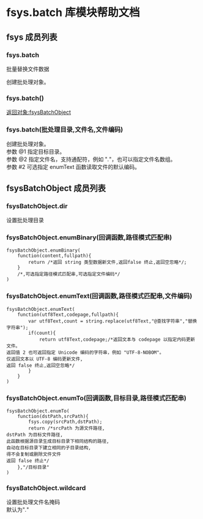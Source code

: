 # fsys.batch 库模块帮助文档

<a id="fsys"></a>
## fsys 成员列表


<a id="fsys.batch"></a>
### fsys.batch 
 批量替换文件数据

创建批处理对象。

<a id="fsys.batch"></a>
### fsys.batch() 
 [返回对象:fsysBatchObject](#fsysBatchObject)

<a id="fsys.batch"></a>
### fsys.batch(批处理目录,文件名,文件编码) 
 创建批处理对象。  
参数 @1 指定目标目录。  
参数 @2 指定文件名，支持通配符，例如 "*.*"，也可以指定文件名数组。  
参数 #2 可选指定 enumText 函数读取文件的默认编码。

<a id="fsysBatchObject"></a>
## fsysBatchObject 成员列表


<a id="fsysBatchObject.dir"></a>
### fsysBatchObject.dir 
 设置批处理目录

<a id="fsysBatchObject.enumBinary"></a>
### fsysBatchObject.enumBinary(回调函数,路径模式匹配串) 
 

```aardio
fsysBatchObject.enumBinary(  
	function(content,fullpath){   
		return /*返回 string 类型数据新文件,返回false 终止,返回空忽略*/;   
	}   
	/*,可选指定路径模式匹配串,可选指定文件编码*/  
)
```



<a id="fsysBatchObject.enumText"></a>
### fsysBatchObject.enumText(回调函数,路径模式匹配串,文件编码) 
 

```aardio
fsysBatchObject.enumText(  
	function(utf8Text,codepage,fullpath){   
		var utf8Text,count = string.replace(utf8Text,"@查找字符串","替换字符串");  
		if(count){  
			return utf8Text,codepage;/*返回文本与 codepage 以指定内码更新文件。  
返回值 2 也可返回指定 Unicode 编码的字符串，例如 "UTF-8-NOBOM"。  
仅返回文本以 UTF-8 编码更新文件,  
返回 false 终止,返回空忽略*/  
		}   
	}   
)
```



<a id="fsysBatchObject.enumTo"></a>
### fsysBatchObject.enumTo(回调函数,目标目录,路径模式匹配串) 
 

```aardio
fsysBatchObject.enumTo(  
	function(dstPath,srcPath){  
		fsys.copy(srcPath,dstPath);  
		return /*srcPath 为源文件路径,  
dstPath 为目标文件路径,  
此函数根据源目录生成目标目录下相同结构的路径,  
自动在目标目录下建立相同的子目录结构,  
得不会复制或删除文件文件  
返回 false 终止*/    
	},"/目标目录"  
)
```



<a id="fsysBatchObject.wildcard"></a>
### fsysBatchObject.wildcard 
 设置批处理文件名掩码  
默认为"*.*"
